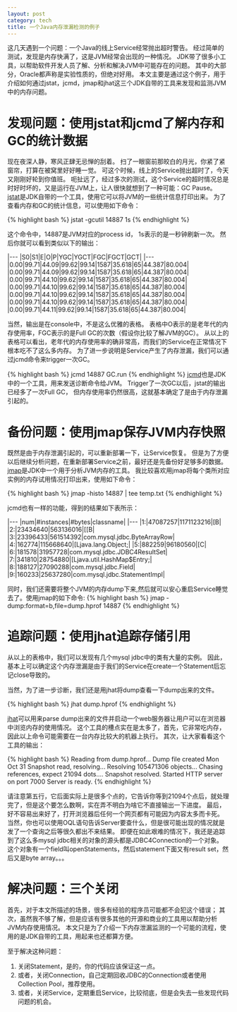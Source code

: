 ```yaml
---
layout: post
category: tech
title: 一个Java内存泄漏检测的例子
---
```

这几天遇到一个问题：一个Java的线上Service经常抛出超时警告。
经过简单的测试，发现是内存快满了，这是JVM经常会出现的一种情况。
JDK带了很多小工具，以帮助软件开发人员了解、分析和解决JVM中可能存在的问题。
其中的大部分，Oracle都声称是实验性质的，但绝对好用。
本文主要是通过这个例子，用于介绍如何通过jstat，jcmd，jmap和jhat这三个JDK自带的工具来发现和监测JVM中的内存问题。

# 发现问题：使用jstat和jcmd了解内存和GC的统计数据

现在夜深人静，寒风正肆无忌惮的刮着。
扫了一眼窗前那皎白的月光，你紧了紧窗帘，打算在被窝里好好睡一觉。
可这个时候，线上的Service抛出超时了，今天又刚刚好轮到你值班。
呃扯远了，经过多次的测试，这个Service的超时情况总是时好时坏的，又是运行在JVM上，让人很快就想到了一种可能：GC Pause。
[jstat](https://docs.oracle.com/javase/8/docs/technotes/tools/unix/jstat.html)是JDK自带的一个工具，使用它可以将JVM的一些统计信息打印出来。
为了查看内存和GC的统计信息，可以使用如下命令：

{% highlight bash %}
jstat  -gcutil 14887 1s
{% endhighlight %}

这个命令中，14887是JVM对应的process id， 1s表示的是一秒钟刷新一次。
然后你就可以看到类似以下的输出：

|---
|S0|S1|E|O|P|YGC|YGCT|FGC|FGCT|GCT|
|---
|0.00|99.71|44.09|99.62|99.14|1587|35.618|65|44.387|80.004|
|0.00|99.71|44.09|99.62|99.14|1587|35.618|65|44.387|80.004|
|0.00|99.71|44.10|99.62|99.14|1587|35.618|65|44.387|80.004|
|0.00|99.71|44.10|99.62|99.14|1587|35.618|65|44.387|80.004|
|0.00|99.71|44.10|99.62|99.14|1587|35.618|65|44.387|80.004|
|0.00|99.71|44.10|99.62|99.14|1587|35.618|65|44.387|80.004|
|0.00|99.71|44.11|99.62|99.14|1587|35.618|65|44.387|80.004|

当然，输出是在console中，不是这么优雅的表格。
表格中O表示的是老年代的内存使用率，FGC表示的是Full GC的次数（假设你比较了解JVM的GC）。
从以上的表格可以看出，老年代的内存使用率的确非常高，而我们的Service在正常情况下根本吃不了这么多内存。
为了进一步说明是Service产生了内存泄漏，我们可以通过jcmd命令来trigger一次GC。

{% highlight bash %}
jcmd 14887 GC.run
{% endhighlight %}
[jcmd](https://docs.oracle.com/javase/8/docs/technotes/guides/troubleshoot/tooldescr006.html)也是JDK中的一个工具，用来发送诊断命令给JVM。
Trigger了一次GC以后，jstat的输出已经多了一次Full GC， 但内存使用率仍然很高，这就基本确定了是由于内存泄漏引起的。

# 备份问题：使用jmap保存JVM内存快照

既然是由于内存泄漏引起的，可以重新部署一下，让Service恢复。
但是为了方便以后继续分析问题，在重新部署Service之前，最好还是先备份好足够多的数据。
[jmap](http://docs.oracle.com/javase/7/docs/technotes/tools/share/jmap.html)是JDK中一个用于分析JVM内存的工具。
我比较喜欢用jmap将每个类所对应实例的内存试用情况打印出来，使用如下命令：

{% highlight bash %}
jmap -histo 14887 | tee temp.txt
{% endhighlight %}

jcmd也有一样的功能，得到的结果如下表所示：

|---
|num|#instances|#bytes|classname|
|---
|1:|47087257|1171123216|[B|
|2:|23434640|563136016|[[B|
|3:|23396433|561514392|com.mysql.jdbc.ByteArrayRow|
|4:|162774|115668640|[Ljava.lang.Object;|
|5:|882259|96180560|[C|
|6:|181578|31957728|com.mysql.jdbc.JDBC4ResultSet|
|7:|341810|28754880|[Ljava.util.HashMap$Entry;|
|8:|188127|27090288|com.mysql.jdbc.Field|
|9:|160233|25637280|com.mysql.jdbc.StatementImpl|

同时，我们还需要将整个JVM的内存dump下来,然后就可以安心重启Service睡觉去了。使用jmap的如下命令:
{% highlight bash %}
jmap -dump:format=b,file=dump.hprof 14887
{% endhighlight %}

# 追踪问题：使用jhat追踪存储引用

从以上的表格中，我们可以发现有几个mysql jdbc中的类有大量的实例。
因此，基本上可以确定这个内存泄漏是由于我们的Service在create一个Statement后忘记close导致的。

当然，为了进一步诊断，我们还是用jhat将dump查看一下dump出来的文件。

{% highlight bash %}
jhat dump.hprof
{% endhighlight %}

[jhat](https://docs.oracle.com/javase/8/docs/technotes/tools/unix/jhat.html)可以用来parse dump出来的文件并启动一个web服务器让用户可以在浏览器中浏览内存的使用情况。
这个工具的槽点实在是太多了，首先，它非常吃内存，因此以上命令可能需要在一台内存比较大的机器上执行。
其次，让大家看看这个工具的输出：

{% highlight bash %}
Reading from dump.hprof...
Dump file created Mon Oct 31
Snapshot read, resolving...
Resolving 105471306 objects...
Chasing references, expect 21094 dots....
Snapshot resolved.
Started HTTP server on port 7000
Server is ready.
{% endhighlight %}

请注意第五行，它后面实际上是很多个点的，它告诉你等到21094个点后，就处理完了，但是这个要怎么数啊，实在弄不明白为啥它不直接输出一下进度。
最后，好不容易出来好了，打开浏览器后任何一个网页都有可能因为内容太多而卡死。
当然，你也可以使用OQL语句告诉Server要查什么，但是很可能出现的情况就是发了一个查询之后等很久都出不来结果。
即便在如此艰难的情况下，我还是追踪到了这么多mysql jdbc相关的对象的源头都是JDBC4Connection的一个对象。
这个对象有一个field叫openStatements，然后statement下面又有result set，然后又是byte array。。。

# 解决问题：三个关闭

首先，对于本文所描述的场景，很多有经验的程序员可能都不会犯这个错误；
其次，虽然我不够了解，但是应该有很多其他的开源和商业的工具用以帮助分析JVM内存使用情况。
本文只是为了介绍一下内存泄漏监测的一个可能的流程，使用的是JDK自带的工具，用起来也还都算方便。

至于解决这种问题：

1. 关闭Statement，是的，你的代码应该保证这一点。
2. 或者，关闭Connection，自己定期回收JDBC的Connection或者使用Collection Pool，推荐使用。
3. 或者，关闭Service，定期重启Service，比较彻底，但是会失去一些发现代码问题的机会。
